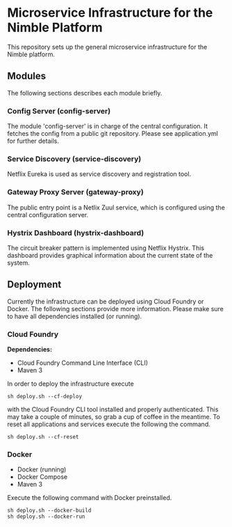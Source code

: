 # Microservice Infrastructure for the Nimble Platform
This repository sets up the general microservice infrastructure for the Nimble platform.

## Modules
The following sections describes each module briefly.

### Config Server (config-server)
The module 'config-server' is in charge of the central configuration. It fetches the config from a public git repository.
Please see application.yml for further details.

### Service Discovery (service-discovery)
Netflix Eureka is used as service discovery and registration tool.

### Gateway Proxy Server (gateway-proxy)
The public entry point is a Netlix Zuul service, which is configured using the central configuration server.

### Hystrix Dashboard (hystrix-dashboard)
The circuit breaker pattern is implemented using Netflix Hystrix. This dashboard provides graphical information about the current state of the system.

## Deployment

Currently the infrastructure can be deployed using Cloud Foundry or Docker. The following sections provide more information. 
Please make sure to have all dependencies installed (or running).

### Cloud Foundry

**Dependencies:**

* Cloud Foundry Command Line Interface (CLI)
* Maven 3

In order to deploy the infrastructure execute 

```shell
sh deploy.sh --cf-deploy
```

with the Cloud Foundry CLI tool installed and properly authenticated. This may take a couple of minutes, so grab a cup of coffee in the meantime.
To reset all applications and services execute the following the command.

```shell
sh deploy.sh --cf-reset
```

### Docker

* Docker (running)
* Docker Compose
* Maven 3

Execute the following command with Docker preinstalled.

```shell
sh deploy.sh --docker-build
sh deploy.sh --docker-run
```
